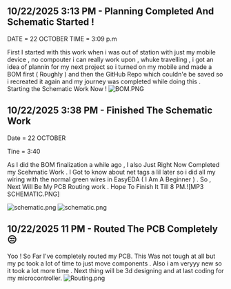 <!--
  ===================    !!READ THIS NOTICE!!   ====================
  DO NOT edit this file manually. Your changes WILL BE OVERWRITTEN!
  This journal is auto generated and updated by Hack Club Blueprint.
  To edit this file, please edit your journal entries on Blueprint.
  ==================================================================
-->

## 10/22/2025 3:13 PM - Planning Completed And Schematic Started !  

DATE = 22 OCTOBER 
TIME = 3:09 p.m

First I started with this work when i was out of station with just my mobile device , no compouter i can really work upon , whuke travelling , i got an idea of plannin for my next project so i turned on my mobile and made a BOM first ( Roughly ) and then the GitHub Repo which couldn'e be saved so i recreated it again and my journey was completed while doing this . Starting the Schematic Work Now ! ![BOM.PNG](https://blueprint.hackclub.com/user-attachments/blobs/proxy/eyJfcmFpbHMiOnsiZGF0YSI6NDM0NywicHVyIjoiYmxvYl9pZCJ9fQ==--03af24e8745b8d58d542552b4beac84fb3409909/BOM.PNG)
  

## 10/22/2025 3:38 PM - Finished The Schematic Work   


Date = 22 OCTOBER

Tine = 3:40

As I did the BOM finalization a while ago , I also Just Right Now Completed my Scehmatic Work . I Got to know about net tags a lil later so i did all my wiring with the normal green wires in EasyEDA ( I Am A Beginner ) . So , Next Will Be My PCB Routing work . Hope To Finish It Till 8 PM.![MP3 SCHEMATIC.PNG] 

![schematic.png](https://blueprint.hackclub.com/user-attachments/blobs/proxy/eyJfcmFpbHMiOnsiZGF0YSI6NDM1MSwicHVyIjoiYmxvYl9pZCJ9fQ==--f342a02cdaecdf68e5630d52bc3a75e5a437c4af/schematic.png)
![schematic.png](https://blueprint.hackclub.com/user-attachments/blobs/proxy/eyJfcmFpbHMiOnsiZGF0YSI6NDM1MCwicHVyIjoiYmxvYl9pZCJ9fQ==--c1c101f695fe0909dda9d4b1cc7864bc367f54e8/schematic.png)

  

## 10/22/2025 11 PM - Routed The PCB Completely 😒  

Yoo ! So Far I've completely routed my PCB. This Was not tough at all but my pc took a lot of time to just move components . Also i am veryyy new so it took a lot more time . Next thing will be 3d designing and at last coding for my microcontroller. ![Routing.png](https://blueprint.hackclub.com/user-attachments/blobs/proxy/eyJfcmFpbHMiOnsiZGF0YSI6NDUwNiwicHVyIjoiYmxvYl9pZCJ9fQ==--9a337cf87ef330e53bf78872d41b58e81a0af746/Routing.png)
  


